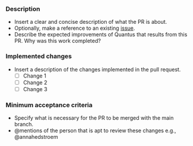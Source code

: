 ### Description
- Insert a clear and concise description of what the PR is about.
- Optionally, make a reference to an existing [issue](https://github.com/understandable-machine-intelligence-lab/Quantus/issues).
- Describe the expected improvements of Quantus that results from this PR. Why was this work completed?

### Implemented changes
- Insert a description of the changes implemented in the pull request.
  - [ ] Change 1
  - [ ] Change 2
  - [ ] Change 3

### Minimum acceptance criteria
- Specify what is necessary for the PR to be merged with the main branch.
- @mentions of the person that is apt to review these changes e.g., @annahedstroem
